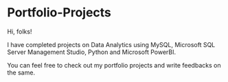 # Portfolio-Projects
Hi, folks!

I have completed projects on Data Analytics using MySQL, Microsoft SQL Server Management Studio, Python and Microsoft PowerBI.

You can feel free to check out my portfolio projects and write feedbacks on the same.
